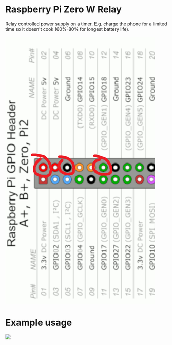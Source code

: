 # Raspberry Pi Zero W Relay
Relay controlled power supply on a timer. E.g. charge the phone for a limited time so it doesn't cook (60%-80% for longest battery life).

![](/docs/relay-pins.png)

# Example usage

![](/docs/phone-charging.jpg)
